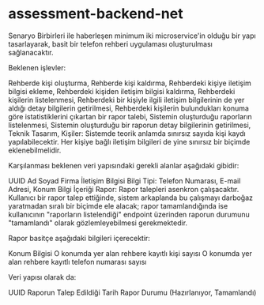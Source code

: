 # assessment-backend-net

Senaryo
Birbirleri ile haberleşen minimum iki microservice'in olduğu bir yapı tasarlayarak, basit bir telefon rehberi uygulaması oluşturulması sağlanacaktır.

Beklenen işlevler:

Rehberde kişi oluşturma, 
Rehberde kişi kaldırma, 
Rehberdeki kişiye iletişim bilgisi ekleme, 
Rehberdeki kişiden iletişim bilgisi kaldırma, 
Rehberdeki kişilerin listelenmesi, 
Rehberdeki bir kişiyle ilgili iletişim bilgilerinin de yer aldığı detay bilgilerin getirilmesi, 
Rehberdeki kişilerin bulundukları konuma göre istatistiklerini çıkartan bir rapor talebi, 
Sistemin oluşturduğu raporların listelenmesi, 
Sistemin oluşturduğu bir raporun detay bilgilerinin getirilmesi, 
Teknik Tasarım, 
Kişiler: Sistemde teorik anlamda sınırsız sayıda kişi kaydı yapılabilecektir. Her kişiye bağlı iletişim bilgileri de yine sınırsız bir biçimde eklenebilmelidir.


Karşılanması beklenen veri yapısındaki gerekli alanlar aşağıdaki gibidir:

UUID
Ad
Soyad
Firma
İletişim Bilgisi
Bilgi Tipi: Telefon Numarası, E-mail Adresi, Konum
Bilgi İçeriği
Rapor: Rapor talepleri asenkron çalışacaktır. Kullanıcı bir rapor talep ettiğinde, sistem arkaplanda bu çalışmayı darboğaz yaratmadan sıralı bir biçimde ele alacak; rapor tamamlandığında ise kullanıcının "raporların listelendiği" endpoint üzerinden raporun durumunu "tamamlandı" olarak gözlemleyebilmesi gerekmektedir.


Rapor basitçe aşağıdaki bilgileri içerecektir:

Konum Bilgisi
O konumda yer alan rehbere kayıtlı kişi sayısı
O konumda yer alan rehbere kayıtlı telefon numarası sayısı


Veri yapısı olarak da:

UUID
Raporun Talep Edildiği Tarih
Rapor Durumu (Hazırlanıyor, Tamamlandı)
